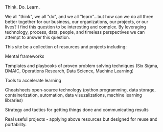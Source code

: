 Think. Do. Learn.

We all "think", we all "do", and we all "learn"...but how can we do all three better together for our business, our organizations, our projects, or our lives? I find this question to be interesting and complex. By leveraging technology, process, data, people, and timeless perspectives we can attempt to answer this question. 

This site be a collection of resources and projects including:

Mental frameworks 

Templates and playbooks of proven problem solving techniques (Six Sigma, DMAIC, Operations Research, Data Science, Machine Learning)

Tools to accelerate learning

Cheatsheets open-source technology (python programming, data storage, containerization, automation, data visuzalizations, machine learning libraries)

Strategy and tactics for getting things done and communicating results

Real useful projects - applying above resources but designed for reuse and portability.

